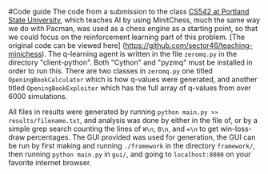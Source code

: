 #Code guide
The code from a submission to the class [CS542 at Portland State University](http://wiki.cs.pdx.edu/cs542-spring2013/), which teaches AI by using MinitChess, much the same way we do with Pacman, was used as a chess engine as a starting point, so that we could focus on the reinforcement learning part of this problem. [The original code can be viewed here] 
(https://github.com/sector46/teaching-minichess). The q-learning agent is written in the file ``zeromq.py`` in the directory "client-python". Both "Cython" and "pyzmq" must be installed in order to run this. There are two classes in ``zeromq.py`` one titled ``OpeningBookCalculator`` which is how q-values were generated, and another titled  ``OpeningBookExploiter`` which has the full array of q-values from over 6000 simulations. 

All files in results were generated by running ``python main.py >> results/filename.txt``,
and analysis was done by either in the file of, or by a simple grep search counting the lines of ``W\n``, ``B\n``, and ``=\n`` to get win-loss-draw percentages. The GUI provided was used for generation, the GUI can be run by first making and running ``./framework`` in the directory ``framework/``,  then running ``python main.py`` in ``gui/``, and going to ``localhost:8080`` on your favorite internet browser. 

